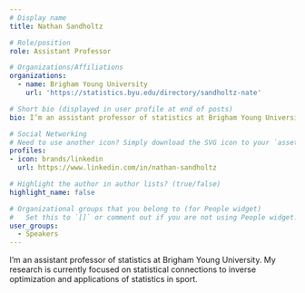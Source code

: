 ```yaml
---
# Display name
title: Nathan Sandholtz

# Role/position
role: Assistant Professor

# Organizations/Affiliations
organizations:
  - name: Brigham Young University
    url: 'https://statistics.byu.edu/directory/sandholtz-nate'

# Short bio (displayed in user profile at end of posts)
bio: I’m an assistant professor of statistics at Brigham Young University. My research is currently focused on statistical connections to inverse optimization and applications of statistics in sport.

# Social Networking
# Need to use another icon? Simply download the SVG icon to your `assets/media/icons/` folder.
profiles:
- icon: brands/linkedin
  url: https://www.linkedin.com/in/nathan-sandholtz

# Highlight the author in author lists? (true/false)
highlight_name: false

# Organizational groups that you belong to (for People widget)
#   Set this to `[]` or comment out if you are not using People widget.
user_groups:
  - Speakers
---
```


I’m an assistant professor of statistics at Brigham Young University. My research is currently focused on statistical connections to inverse optimization and applications of statistics in sport.

